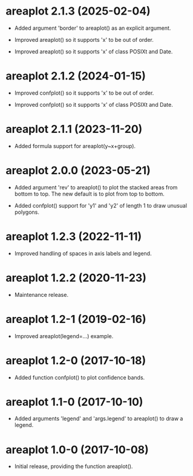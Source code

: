 # areaplot 2.1.3 (2025-02-04)

* Added argument 'border' to areaplot() as an explicit argument.

* Improved areaplot() so it supports 'x' to be out of order.

* Improved areaplot() so it supports 'x' of class POSIXt and Date.




# areaplot 2.1.2 (2024-01-15)

* Improved confplot() so it supports 'x' to be out of order.

* Improved confplot() so it supports 'x' of class POSIXt and Date.




# areaplot 2.1.1 (2023-11-20)

* Added formula support for areaplot(y~x+group).




# areaplot 2.0.0 (2023-05-21)

* Added argument 'rev' to areaplot() to plot the stacked areas from bottom to
  top. The new default is to plot from top to bottom.

* Added confplot() support for 'y1' and 'y2' of length 1 to draw unusual
  polygons.




# areaplot 1.2.3 (2022-11-11)

* Improved handling of spaces in axis labels and legend.




# areaplot 1.2.2 (2020-11-23)

* Maintenance release.




# areaplot 1.2-1 (2019-02-16)

* Improved areaplot(legend=...) example.




# areaplot 1.2-0 (2017-10-18)

* Added function confplot() to plot confidence bands.




# areaplot 1.1-0 (2017-10-10)

* Added arguments 'legend' and 'args.legend' to areaplot() to draw a legend.




# areaplot 1.0-0 (2017-10-08)

* Initial release, providing the function areaplot().
